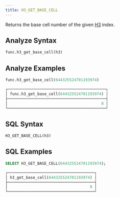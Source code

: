 ```yaml
---
title: H3_GET_BASE_CELL
---
```


Returns the base cell number of the given [H3](https://eng.uber.com/h3/) index. 

## Analyze Syntax

```python
func.h3_get_base_cell(h3)
```

## Analyze Examples

```python
func.h3_get_base_cell(644325524701193974)

┌───────────────────────────────────────────┐
│ func.h3_get_base_cell(644325524701193974) │
├───────────────────────────────────────────┤
│                                         8 │
└───────────────────────────────────────────┘
```

## SQL Syntax

```sql
H3_GET_BASE_CELL(h3)
```

## SQL Examples

```sql
SELECT H3_GET_BASE_CELL(644325524701193974);

┌──────────────────────────────────────┐
│ h3_get_base_cell(644325524701193974) │
├──────────────────────────────────────┤
│                                    8 │
└──────────────────────────────────────┘
```